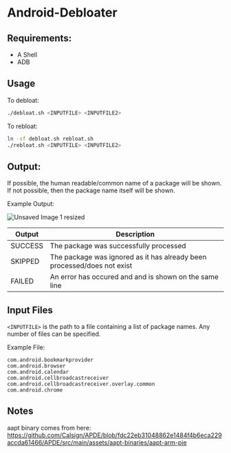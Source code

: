 # Android-Debloater

## Requirements:

* A Shell
* ADB

## Usage

To debloat:
``` sh
./debloat.sh <INPUTFILE> <INPUTFILE2>
```

To rebloat:
``` sh
ln -sf debloat.sh rebloat.sh
./rebloat.sh <INPUTFILE> <INPUTFILE2>
```

## Output:

If possible, the human readable/common name of a package will be shown. If not possible, then the package name itself will be shown.

Example Output:

![Unsaved Image 1 resized](https://user-images.githubusercontent.com/66972514/167492490-6aae2335-408c-4877-a611-a08ea047cc14.png)

| Output | Description |
|---|---|
| SUCCESS | The package was successfully processed |
| SKIPPED | The package was ignored as it has already been processed/does not exist |
| FAILED | An error has occured and and is shown on the same line|

## Input Files

```<INPUTFILE>``` is the path to a file containing a list of package names. Any number of files can be specified.

Example File:
```
com.android.bookmarkprovider
com.android.browser
com.android.calendar
com.android.cellbroadcastreceiver
com.android.cellbroadcastreceiver.overlay.common
com.android.chrome
```

## Notes
aapt binary comes from here: https://github.com/Calsign/APDE/blob/fdc22eb31048862e1484f4b6eca229accda61466/APDE/src/main/assets/aapt-binaries/aapt-arm-pie
